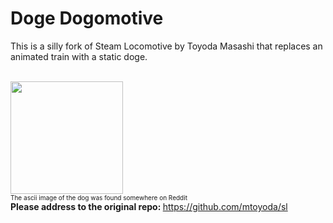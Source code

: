 <h1>Doge Dogomotive</h1>
<p>This is a silly fork of Steam Locomotive by Toyoda Masashi that replaces an animated train with a static doge. </p><br />
 <img src="http://i.imgur.com/IXLc49w.png" width="180" height="180" />
<br />
<small style="font-size: 10px;">The ascii image of the dog was found somewhere on Reddit</small><br />
<b>Please address to the original repo: </b><a href="https://github.com/mtoyoda/sl">https://github.com/mtoyoda/sl</a>